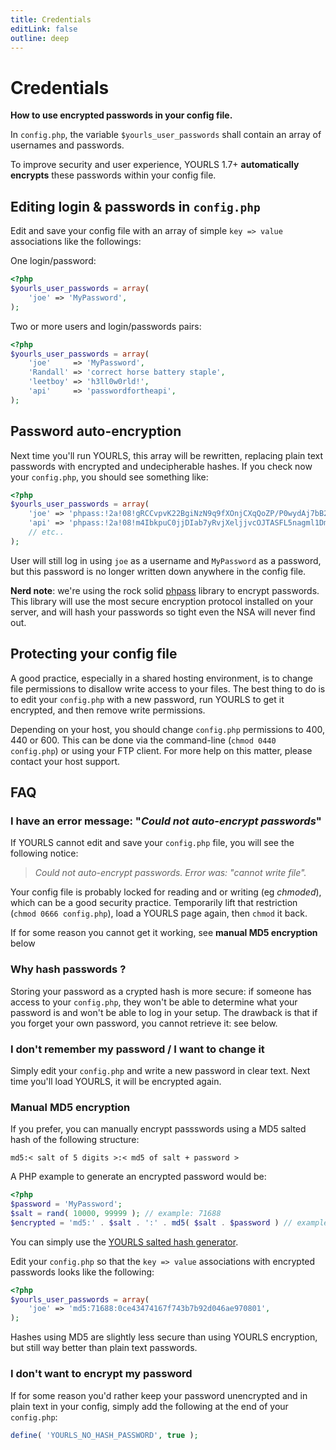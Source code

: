 ```yaml
---
title: Credentials
editLink: false
outline: deep
---
```


# Credentials

**How to use encrypted passwords in your config file.**

In `config.php`, the variable `$yourls_user_passwords` shall contain an array of usernames and passwords.

To improve security and user experience, YOURLS 1.7+ **automatically encrypts** these passwords within your config file.

## Editing login & passwords in `config.php`

Edit and save your config file with an array of simple `key => value` associations like the followings:

One login/password:

```php
<?php
$yourls_user_passwords = array(
    'joe' => 'MyPassword',
);
```

Two or more users and login/passwords pairs:

```php
<?php
$yourls_user_passwords = array(
    'joe'     => 'MyPassword',
    'Randall' => 'correct horse battery staple',
    'leetboy' => 'h3ll0w0rld!',
    'api'     => 'passwordfortheapi',
);
```

## Password auto-encryption

Next time you'll run YOURLS, this array will be rewritten, replacing plain text passwords with encrypted and undecipherable hashes. If you check now your `config.php`, you should see something like:

```php
<?php
$yourls_user_passwords = array(
    'joe' => 'phpass:!2a!08!gRCCvpvK22BgiNzN9q9fXOnjCXqQoZP/P0wydAj7bB2',
    'api' => 'phpass:!2a!08!m4IbkpuC0jjDIab7yRvjXeljjvcOJTASFL5nagml1Dm',
    // etc..
);
```

User will still log in using `joe` as a username and `MyPassword` as a password, but this password is no longer written down anywhere in the config file.

**Nerd note**: we're using the rock solid [phpass](https://www.openwall.com/phpass/) library to encrypt passwords. This library will use the most secure encryption protocol installed on your server, and will hash your passwords so tight even the NSA will never find out.

## Protecting your config file

A good practice, especially in a shared hosting environment, is to change file permissions to disallow write access to your files. The best thing to do is to edit your `config.php` with a new password, run YOURLS to get it encrypted, and then remove write permissions.

Depending on your host, you should change `config.php` permissions to 400, 440 or 600. This can be done via the command-line (`chmod 0440 config.php`) or using your FTP client. For more help on this matter, please contact your host support.

## FAQ

### I have an error message: "_Could not auto-encrypt passwords_"

If YOURLS cannot edit and save your `config.php` file, you will see the following notice:

> _Could not auto-encrypt passwords. Error was: "cannot write file"._

Your config file is probably locked for reading and or writing (eg _chmoded_), which can be a good security practice. Temporarily lift that restriction (`chmod 0666 config.php`), load a YOURLS page again, then `chmod` it back.

If for some reason you cannot get it working, see **manual MD5 encryption** below

### Why hash passwords ?

Storing your password as a crypted hash is more secure: if someone has access to your `config.php`, they won't be able to determine what your password is and won't be able to log in your setup. The drawback is that if you forget your own password, you cannot retrieve it: see below.

### I don't remember my password / I want to change it

Simply edit your `config.php` and write a new password in clear text. Next time you'll load YOURLS, it will be encrypted again.

### Manual MD5 encryption

If you prefer, you can manually encrypt passswords using a MD5 salted hash of the following structure:

`md5:< salt of 5 digits >:< md5 of salt + password >`

A PHP example to generate an encrypted password would be:

```php
<?php
$password = 'MyPassword';
$salt = rand( 10000, 99999 ); // example: 71688
$encrypted = 'md5:' . $salt . ':' . md5( $salt . $password ) // example: md5:71688:0ce43474167f743b7b92d046ae970801
```

You can simply use the [YOURLS salted hash generator](https://yourls.org/md5).

Edit your `config.php` so that the `key => value` associations with encrypted passwords looks like the following:

```php
<?php
$yourls_user_passwords = array(
    'joe' => 'md5:71688:0ce43474167f743b7b92d046ae970801',
);
```

Hashes using MD5 are slightly less secure than using YOURLS encryption, but still way better than plain text passwords.

### I don't want to encrypt my password

If for some reason you'd rather keep your password unencrypted and in plain text in your config, simply add the following at the end of your `config.php`:

```php
define( 'YOURLS_NO_HASH_PASSWORD', true );
```
